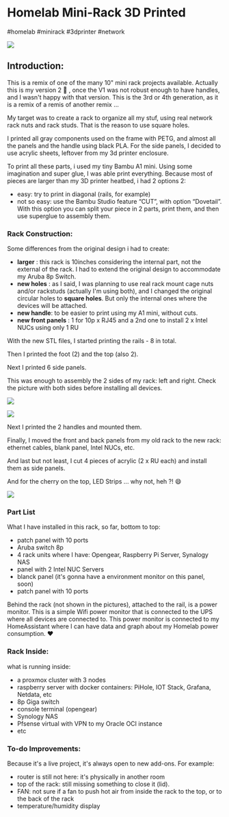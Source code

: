 # Homelab Mini-Rack 3D Printed

#homelab #minirack #3dprinter #network

![](assets/20250703_193247_myrack1.jpg)

## Introduction:

This is a remix of one of the many 10" mini rack projects available. Actually this is my version 2 🚀️ , once the V1 was not robust enough to have handles, and I wasn't happy with that version. This is the 3rd or 4th generation, as it is a remix of a remis of another remix ...

My target was to create a rack to organize all my stuf, using real network rack nuts and rack studs. That is the reason to use square holes.

I printed all gray components used on the frame with PETG, and almost all the panels and the handle using black PLA. For the side panels, I decided to use acrylic sheets, leftover from my 3d printer enclosure.

To print all these parts, i used my tiny Bambu A1 mini. Using some imagination and super glue, I was able print everything. Because most of pieces are larger than my 3D printer heatbed, i had 2 options 2:

* easy: try to print in diagonal (rails, for example)
* not so easy: use the Bambu Studio feature “CUT”, with option “Dovetail”.
  With this option you can split your piece in 2 parts, print them, and
  then use superglue to assembly them.

### Rack Construction:

Some differences from the original design i had to create:

* **larger** : this rack is 10inches considering the internal part, not the
  external of the rack. I had to extend the original design to accommodate
  my Aruba 8p Switch.
* **new holes** : as I said, I was planning to use real rack mount cage nuts and/or rackstuds (actually I'm using
  both), and I changed the original circular holes to **square holes**. But only the internal ones where the devices will be attached.
* **new handle**: to be easier to print using my A1 mini, without cuts.
* **new front panels** : 1 for 10p x RJ45 and a 2nd one to install 2 x Intel NUCs using only 1 RU

With the new STL files, I started printing the rails - 8 in total.

Then I printed the foot (2) and the top (also 2).

Next I printed 6 side panels.

This was enough to assembly the 2 sides of my rack: left and right. Check the picture with both sides before installing all devices.

![](assets/20250703_195159_myrack3.jpg)

![](assets/20250703_195214_myrack2.jpg)

Next I printed the 2 handles and mounted them.

Finally, I moved the front and back panels from my old rack to the new rack: ethernet cables, blank panel, Intel NUCs, etc.

And last but not least, I cut 4 pieces of acrylic (2 x RU each) and install them as side panels.

And for the cherry on the top, LED Strips ... why not, heh ?! 😄

![](assets/20250703_195310_myrack4.jpg)

### Part List

What I have installed in this rack, so far, bottom to top:

- patch panel with 10 ports
- Aruba switch 8p
- 4 rack units where I have: Opengear, Raspberry Pi Server, Synalogy NAS
- panel with 2 Intel NUC Servers
- blanck panel (it's gonna have a environment monitor on this panel, soon)
- patch panel with 10 ports

Behind the rack (not shown in the pictures), attached to the rail, is a power monitor. This is a simple Wifi power monitor that is connected to the UPS where all devices are connected to. This power monitor is connected to my HomeAssistant where I can have data and graph about my Homelab power consumption. ❤️

### Rack Inside:

what is running inside:

- a proxmox cluster with 3 nodes
- raspberry server with docker containers: PiHole, IOT Stack, Grafana, Netdata, etc
- 8p Giga switch
- console terminal (opengear)
- Synology NAS
- Pfsense virtual with VPN to my Oracle OCI instance
- etc

### To-do Improvements:

Because it's a live project, it's always open to new add-ons. For example:

- router is still not here: it's physically in another room
- top of the rack: still missing something to close it (lid).
- FAN: not sure if a fan to push hot air from inside the rack to the top, or to the back of the rack
- temperature/humidity display
